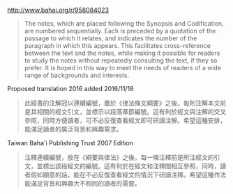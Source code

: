 http://www.bahai.org/r/958084023

>The notes, which are placed following the Synopsis and Codification, are numbered sequentially. Each is preceded by a quotation of the passage to which it relates, and indicates the number of the paragraph in which this appears. This facilitates cross-reference between the text and the notes, while making it possible for readers to study the notes without repeatedly consulting the text, if they so prefer. It is hoped in this way to meet the needs of readers of a wide range of backgrounds and interests.

Proposed translation 2016 added 2016/11/18

>此經書的注解冠以連續編號，置於《律法條文綱要》之後。每則注解本文前是其相關的經文引文，並標示以段落章節編號。這有利於經文與注解的交叉參照，同時方便讀者，可不必反復查看經文即可研讀注解。希望這種安排，能滿足讀者的廣泛背景和興趣需求。

Taiwan Baha'i Publishing Trust 2007 Edition

>注釋連續編號，放在《綱要與律法》之後。每一條注釋前是所注經文的引文，並標出該段經文的編號。這有利於在經文和注釋間相互參照，同時，讀者假如願意的話，能在不必反復查看經文的情況下研讀注釋。希望這種作法能滿足背景和興趣大不相同的讀者的需要。
